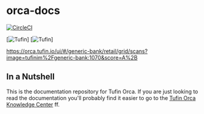 # orca-docs

[![CircleCI](https://circleci.com/gh/Tufin/istio-discovery.svg?style=svg)](https://circleci.com/gh/Tufin/istio-discovery)

[![Tufin](https://orca.tufin.io/api/generic-bank/retail/badges/security-score?image=postgres:tufinim/postgres:cia-latest&token=8440d55d-97a9-47c8-928a-20963cf14b14)]
[![Tufin](https://orca.tufin.io/api/generic-bank/retail/badges/security-score?image=tufinim/postgres:cia-latest&token=8440d55d-97a9-47c8-928a-20963cf14b14)]
  
  https://orca.tufin.io/ui/#/generic-bank/retail/grid/scans?image=tufinim%2Fgeneric-bank:1070&score=A%2B

## In a Nutshell 

This is the documentation repository for Tufin Orca. If you are just looking to read the documentation you'll probably find it easier to go to the  [Tufin Orca Knowledge Center](https://forum.tufin.com/support/kc/R_Orca/Default.htm) ff.
